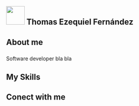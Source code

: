 ## <picture><img src = "https://github.com/7oSkaaa/7oSkaaa/blob/main/Images/about_me.gif?raw=true" width = 50px></picture> Thomas Ezequiel Fernández 

###

<h2 align="left">About me</h2>

###

<p align="left">Software developer bla bla</p>

###

<h2 align="left">My Skills</h2>

###

<h2 align="left">Conect with me</h2>

###
